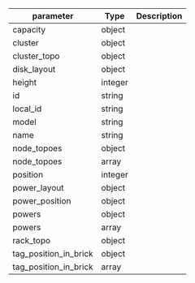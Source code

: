 | parameter | Type | Description |
| ----------- | ----------- |----------- |
| capacity  |  object  |    |
| cluster  |  object  |    |
| cluster_topo  |  object  |    |
| disk_layout  |  object  |    |
| height  |  integer  |    |
| id  |  string  |    |
| local_id  |  string  |    |
| model  |  string  |    |
| name  |  string  |    |
| node_topoes  |  object  |    |
| node_topoes  |  array  |    |
| position  |  integer  |    |
| power_layout  |  object  |    |
| power_position  |  object  |    |
| powers  |  object  |    |
| powers  |  array  |    |
| rack_topo  |  object  |    |
| tag_position_in_brick  |  object  |    |
| tag_position_in_brick  |  array  |    |